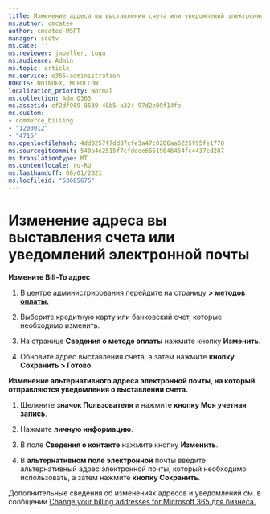 ```yaml
---
title: Изменение адреса вы выставления счета или уведомлений электронной почты
ms.author: cmcatee
author: cmcatee-MSFT
manager: scotv
ms.date: ''
ms.reviewer: jmueller, tugu
ms.audience: Admin
ms.topic: article
ms.service: o365-administration
ROBOTS: NOINDEX, NOFOLLOW
localization_priority: Normal
ms.collection: Adm_O365
ms.assetid: ef2df989-8539-48b5-a324-97d2e09f14fe
ms.custom:
- commerce_billing
- "1200012"
- "4716"
ms.openlocfilehash: 4dd0257f7dd87cfe3a47c0206aa6225f95fe1770
ms.sourcegitcommit: 540a4e2515f7cfddee65519046454fc4437cd287
ms.translationtype: MT
ms.contentlocale: ru-RU
ms.lasthandoff: 08/01/2021
ms.locfileid: "53685675"
---
```

# <a name="change-billing-address-or-billing-email-notifications"></a>Изменение адреса вы выставления счета или уведомлений электронной почты

**Измените Bill-To адрес**

1. В центре администрирования перейдите на страницу **> [методов оплаты.](https://go.microsoft.com/fwlink/p/?linkid=2018806)**

2. Выберите кредитную карту или банковский счет, которые необходимо изменить.

3. На странице **Сведения о методе оплаты** нажмите кнопку **Изменить**.

4. Обновите адрес выставления счета, а затем нажмите **кнопку Сохранить > Готово**.

**Изменение альтернативного адреса электронной почты, на который отправляются уведомления о выставлении счета.** 

1. Щелкните **значок Пользователя** и нажмите **кнопку Моя учетная запись**.

2. Нажмите **личную информацию**.

3. В поле **Сведения о контакте** нажмите кнопку **Изменить**.

4. В **альтернативном поле электронной** почты введите альтернативный адрес электронной почты, который необходимо использовать, а затем нажмите **кнопку Сохранить**.

Дополнительные сведения об изменениях адресов и уведомлений см. в сообщении [Change your billing addresses for Microsoft 365 для бизнеса.](/microsoft-365/commerce/billing-and-payments/change-your-billing-addresses)
